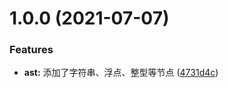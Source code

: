 # 1.0.0 (2021-07-07)


### Features

* **ast:** 添加了字符串、浮点、整型等节点 ([4731d4c](https://github.com/l-language/l/commit/4731d4c430c6b5878f19d5ba2014d159b7e6c4bf))



